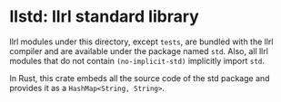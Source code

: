 # llstd: llrl standard library

llrl modules under this directory, except `tests`, are bundled with the llrl compiler and are available under the package named `std`. Also, all llrl modules that do not contain `(no-implicit-std)` implicitly import `std`.

In Rust, this crate embeds all the source code of the std package and provides it as a `HashMap<String, String>`.
